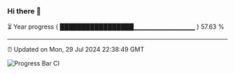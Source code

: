 ### Hi there 👋

⏳ Year progress { █████████████████▁▁▁▁▁▁▁▁▁▁▁▁▁ } 57.63 %

---

⏰ Updated on Mon, 29 Jul 2024 22:38:49 GMT

![Progress Bar CI](https://github.com/IshwaranRudhara/GIT-ACTION/workflows/Progress%20Bar%20CI/badge.svg)
